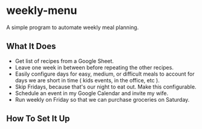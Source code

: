 # weekly-menu

A simple program to automate weekly meal planning.

## What It Does

- Get list of recipes from a Google Sheet.
- Leave one week in between before repeating the other recipes.
- Easily configure days for easy, medium, or difficult meals to account for days we are short in time ( kids events, in the office, etc ).
- Skip Fridays, because that's our night to eat out. Make this configurable.
- Schedule an event in my Google Calendar and invite my wife.
- Run weekly on Friday so that we can purchase groceries on Saturday.

## How To Set It Up
